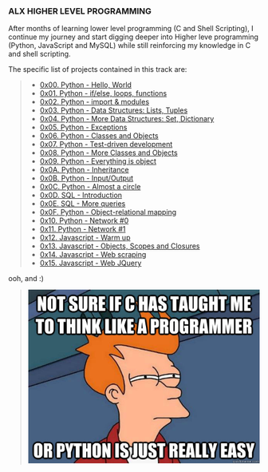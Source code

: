 ### ALX HIGHER LEVEL PROGRAMMING

After months of learning lower level programming (C and Shell Scripting), I continue my journey and start digging deeper into Higher leve programming (Python, JavaScript and MySQL) while still reinforcing my knowledge in C and shell scripting.

The specific list of projects contained in this track are:
> - [0x00. Python - Hello, World](./0x00-python-hello_world)
> - [0x01. Python - if/else, loops, functions](./0x01-python-if_else_loops_functions)
> - [0x02. Python - import & modules](./0x02-python-import_modules)
> - [0x03. Python - Data Structures: Lists, Tuples](./0x03-python-data_structures)
> - [0x04. Python - More Data Structures: Set, Dictionary](./0x04-python-more_data_structures)
> - [0x05. Python - Exceptions](./0x05-python-exceptions)
> - [0x06. Python - Classes and Objects](./0x06-python-classes)
> - [0x07. Python - Test-driven development](./0x07-python-test_driven_development)
> - [0x08. Python - More Classes and Objects](./0x08-python-more_classes)
> - [0x09. Python - Everything is object](./0x09-python-everything_is_object)
> - [0x0A. Python - Inheritance](./0x0A-python-inheritance)
> - [0x0B. Python - Input/Output](./0x0B-python-input_output)
> - [0x0C. Python - Almost a circle](./0x0C-python-almost_a_circle)
> - [0x0D. SQL - Introduction](./0x0D-SQL_introduction)
> - [0x0E. SQL - More queries](./0x0E-SQL_more_queries)
> - [0x0F. Python - Object-relational mapping](./0x0F-python-object_relational_mapping)
> - [0x10. Python - Network #0](./0x10-python-network_0)
> - [0x11. Python - Network #1](./0x11-python-network_1)
> - [0x12. Javascript - Warm up](./0x12-javascript-warm_up)
> - [0x13. Javascript - Objects, Scopes and Closures](./0x13-javascript_objects_scopes_closures)
> - [0x14. Javascript - Web scraping](./0x14-javascript-web_scraping)
> - [0x15. Javascript - Web JQuery](./0x15-javascript-web_jquery)

ooh, and :)
> ![meme](img/alx_higher.jpg)